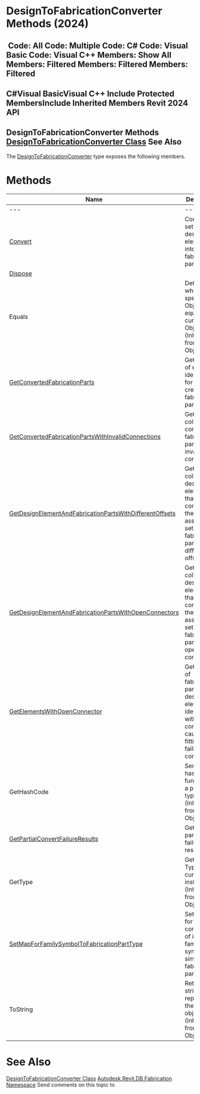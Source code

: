 # DesignToFabricationConverter Methods (2024)

﻿
 Code: All Code: Multiple Code: C# Code: Visual Basic Code: Visual C++  Members: Show All Members: Filtered Members: Filtered Members: Filtered   
---  
C#Visual BasicVisual C++
Include Protected MembersInclude Inherited Members
Revit 2024 API  
---  
DesignToFabricationConverter Methods  
[DesignToFabricationConverter Class](b2165e08-c8a4-5674-12ff-d359eba911d4.md "DesignToFabricationConverter Class") See Also  
---  
The [DesignToFabricationConverter](b2165e08-c8a4-5674-12ff-d359eba911d4.md "DesignToFabricationConverter Class") type exposes the following members.
# Methods
| Name | Description |
| --- | --- |
| --- | --- | --- |
| [Convert](46847fac-35ed-6f3a-d255-e5b0463f5e65.md "Convert Method") | Converts the set of MEP design elements into fabrication parts. |
| [Dispose](0a595a4e-97f1-9385-bafd-a0debe50f468.md "Dispose Method") |
| Equals | Determines whether the specified Object is equal to the current Object. (Inherited from Object.) |
| [GetConvertedFabricationParts](3461800e-90b9-2961-313d-ceb5c6e48b69.md "GetConvertedFabricationParts Method") | Gets the set of element identifiers for newly created fabrication parts. |
| [GetConvertedFabricationPartsWithInvalidConnections](2a2a5846-56b2-6d88-6807-d89ddae56f3a.md "GetConvertedFabricationPartsWithInvalidConnections Method") | Gets the collection of converted fabrication parts with invalid connections. |
| [GetDesignElementAndFabricationPartsWithDifferentOffsets](76cc2368-3903-e988-7323-002985359e5c.md "GetDesignElementAndFabricationPartsWithDifferentOffsets Method") | Gets the collection of design elements that failed to convert and the associated set of fabrication parts with different offsets. |
| [GetDesignElementAndFabricationPartsWithOpenConnectors](c4cdbf1b-51ea-281a-bd2e-b9ff32695661.md "GetDesignElementAndFabricationPartsWithOpenConnectors Method") | Gets the collection of design elements that failed to convert and the associated set of fabrication parts with open connectors. |
| [GetElementsWithOpenConnector](1b8323a9-dd24-c818-e74c-e29b346000d3.md "GetElementsWithOpenConnector Method") | Gets the set of fabrication part or MEP design element identifiers with open connectors, caused by fittings failing to convert. |
| GetHashCode | Serves as a hash function for a particular type.  (Inherited from Object.) |
| [GetPartialConvertFailureResults](fb8d7344-20ba-0b94-3fab-8855ebc76871.md "GetPartialConvertFailureResults Method") | Gets the partial failure results. |
| GetType | Gets the Type of the current instance. (Inherited from Object.) |
| [SetMapForFamilySymbolToFabricationPartType](17be58d5-b0c9-2486-d2ab-90fd9f136133.md "SetMapForFamilySymbolToFabricationPartType Method") | Set a map for the conversion of in line family symbols to similar fabrication part types. |
| ToString | Returns a string that represents the current object. (Inherited from Object.) |

# See Also
[DesignToFabricationConverter Class](b2165e08-c8a4-5674-12ff-d359eba911d4.md "DesignToFabricationConverter Class")
[Autodesk.Revit.DB.Fabrication Namespace](49e74a25-7ea1-efa6-548a-a3c3d0655e43.md "Autodesk.Revit.DB.Fabrication Namespace")
Send comments on this topic to 